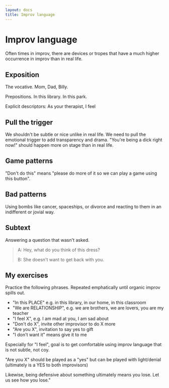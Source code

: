 ```yaml
---
layout: docs
title: Improv language
---
```


# Improv language

Often times in improv, there are devices or tropes that have a much higher occurrence in improv than in real life.

## Exposition

The vocative. Mom, Dad, Billy.

Prepositions. In this library. In this park.

Explicit descriptors: As your therapist, I feel

## Pull the trigger

We shouldn't be subtle or nice unlike in real life. We need to pull the emotional trigger to add transparency and drama. "You're being a dick right now!" should happen more on stage than in real life.

## Game patterns

"Don't do this" means "please do more of it so we can play a game using this button".

## Bad patterns

Using bombs like cancer, spaceships, or divorce and reacting to them in an indifferent or jovial way.

## Subtext

Answering a question that wasn't asked.

> A: Hey, what do you think of this dress?
>
> B: She doesn't want to get back with you.

## My exercises

Practice the following phrases. Repeated emphatically until organic improv spills out.

- "In this PLACE" e.g. in this library, in our home, in this classroom
- "We are RELATIONSHIP", e.g. we are brothers, we are lovers, you are my teacher
- "I feel X", e.g. I am mad at you, I am sad about
- "Don't do X", invite other improvisor to do X more
- "Are you X", invitation to say yes to gift
- "I don't want it" means give it to me

Especially for "I feel", goal is to get comfortable using improv language that is not subtle, not coy.

"Are you X" should be played as a "yes" but can be played with light/denial (ultimately is a YES to both improvisors)

Likewise, being defensive about something ultimately means you lose. Let us see how you lose."
